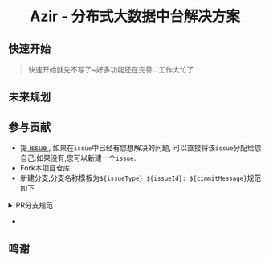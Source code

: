 <h1 align="center">Azir - 分布式大数据中台解决方案</h1>

## 快速开始

> 快速开始就先不写了~好多功能还在完善...工作太忙了

## 未来规划

## 参与贡献

- 提[ issue ](https://github,com/bnyte/azir/issues), 如果在`issue`中已经有您想解决的问题, 可以直接将该`issue`分配给您自己.如果没有,您可以新建一个`issue`.
- Fork本项目仓库
- 新建分支,分支名称模板为`${issueType}_${issueId}: ${cimmitMessage}`规范如下
<details>
<summary>PR分支规范</summary>
<li>feat: 新功能(feature)</li>
<li>fix: 修复bug</li>
<li>docs: 文档注释</li>
<li>style: 代码格式(不影响代码运行的变动)</li>
<li>refactor: 重构、优化(既不增加新功能，也不是修复bug)</li>
<li>perf: 性能优化</li>
<li>test: 增加测试</li>
<li>chore: 构建过程或辅助工具的变动</li>
<li>revert: 回退</li>
<li>build: 打包</li>
比如修复一个bug：`feat_123: added on Kubernetes schedule(#123) supported`
</details>
    
- 

## 鸣谢